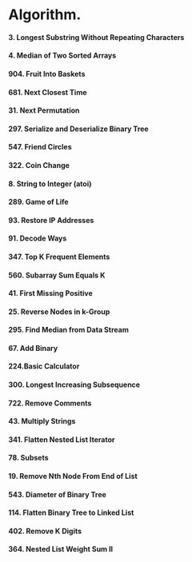 # Algorithm.

#### 3. Longest Substring Without Repeating Characters 
#### 4. Median of Two Sorted Arrays
#### 904. Fruit Into Baskets 
#### 681. Next Closest Time
#### 31. Next Permutation
#### 297. Serialize and Deserialize Binary Tree
#### 547. Friend Circles 
#### 322. Coin Change
#### 8. String to Integer (atoi)
#### 289. Game of Life
#### 93. Restore IP Addresses
#### 91. Decode Ways
#### 347. Top K Frequent Elements
#### 560. Subarray Sum Equals K
#### 41. First Missing Positive
#### 25. Reverse Nodes in k-Group
#### 295. Find Median from Data Stream
#### 67. Add Binary
#### 224.Basic Calculator 
#### 300. Longest Increasing Subsequence
#### 722. Remove Comments
#### 43. Multiply Strings
#### 341. Flatten Nested List Iterator
#### 78. Subsets
#### 19. Remove Nth Node From End of List
#### 543. Diameter of Binary Tree
#### 114. Flatten Binary Tree to Linked List
#### 402. Remove K Digits
#### 364. Nested List Weight Sum II
